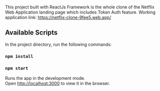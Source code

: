 This project built with ReactJs Framework is the whole clone of the Netflix Web Application landing page which includes Token Auth feature.
Working application link: https://netflix-clone-9fee5.web.app/

## Available Scripts

In the project directory, run the following commands:

### `npm install`
### `npm start`

Runs the app in the development mode.<br />
Open [http://localhost:3000](http://localhost:3000) to view it in the browser.
